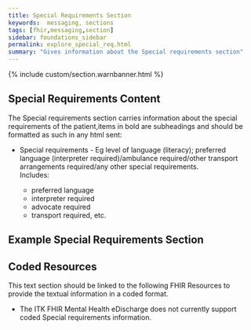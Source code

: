 ```yaml
---
title: Special Requirements Section
keywords:  messaging, sections
tags: [fhir,messaging,section]
sidebar: foundations_sidebar
permalink: explore_special_req.html
summary: "Gives information about the Special requirements section"
---
```


{% include custom/section.warnbanner.html %}

## Special Requirements Content ##
The Special requirements section carries information about the special requirements of the patient,items in bold are subheadings and should be formatted as such in any html sent:

<ul><li>Special requirements - Eg level of language (literacy); preferred language (interpreter required)/ambulance required/other transport arrangements required/any other special requirements.</li>
Includes:
<ul><li>preferred language</li>
<li>interpreter required</li>
<li>advocate required</li>
<li>transport required, etc.</li>
</ul></ul>

##  Example Special Requirements Section ##

<script src="https://gist.github.com/IOPS-DEV/497e71d591b9041c318dc4c88517287b.js"></script>

## Coded Resources ##

This text section should be linked to the following FHIR Resources to provide the textual information in a coded format.

- The ITK FHIR Mental Health eDischarge does not currently support coded Special requirements information.







